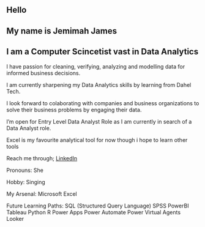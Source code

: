 

## Hello

## My name is Jemimah James

## I am a Computer Scincetist vast in Data Analytics

I have passion for cleaning, verifying, analyzing and modelling data for informed business decisions. 

I am currently sharpening my Data Analytics skills by learning from Dahel Tech.

I look forward to colaborating with companies and business organizations to solve their business problems by engaging their data.

I’m open for Entry Level Data Analyst Role as I am currently in search of a Data Analyst role.

Excel is my favourite analytical tool for now though i hope to learn other tools

Reach me through; [LinkedIn](https://www.linkedin.com/in/jemimah-james-73b204191)

Pronouns: She

Hobby: Singing 



My Arsenal:
Microsoft Excel


Future Learning Paths:
SQL (Structured Query Language)
SPSS
PowerBI
Tableau
Python
R
Power Apps
Power Automate
Power Virtual Agents
Looker
